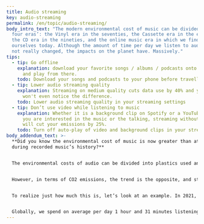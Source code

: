 ```yaml
---
title: Audio streaming
key: audio-streaming
permalink: /en/topic/audio-streaming/
body_intro_text: "The modern environmental cost of music can be divided into
  four eras’: the Vinyl era in the seventies, the Cassette era in the eighties,
  the CD era in the nineties, and the online music era in which we find
  ourselves today. Although the amount of time per day we listen to audio has
  not really changed, the impacts on the planet have. Massively."
tips:
  - tip: Go offline
    explanation: download your favorite songs / albums / podcasts onto your phone
      and play from there.
    todo: Download your songs and podcasts to your phone before travelling
  - tip: Lower audio streaming quality
    explanation: Streaming on medium quality cuts data use by 40% and you probably
      won't even notice the difference.
    todo: Lower audio streaming quality in your streaming settings
  - tip: Don’t use video while listening to music
    explanation: Whether it is a background clip on Spotify or a YouTube clip, when
      you are interested in the music or the talking, streaming without video
      will cut your emissions by 25%.
    todo: Turn off auto-play of video and background clips in your streaming settings
body_addendum_text: >-
  **Did you know the environmental cost of music is now greater than at any time
  during recorded music’s history?**


  The environmental costs of audio can be divided into plastics used and CO2 emissions emitted. In terms of plastics, the transition to streaming and downloading around and after 2013 was a good thing compared to the era’s of vinyl and CDs. Actually, the total amount of plastics used to produce music carriers came down from 61 million kg per year in 2013 to 8 million kg per year last year.


  However, in terms of CO2 emissions, the trend is the opposite, and stronger, as the CO2 emission impact per year having risen from 157 million kg in the CD era to nearing 500 million kg in the streaming age today and still rising fast. 


  To realize just how much this is, let’s look at an example. In 2021, the music clip Baby Shark Dance reached 9 billion streams, being the first single song to be streamed over 9 billion times. This does not only make it a very popular song, it also means that just this song alone is single handedly responsible for emitting more CO2 than the annual emissions of an entire country such as Croatia or Slovakia.


  Globally, we spend on average per day 1 hour and 31 minutes listening to music streams.
---
```

